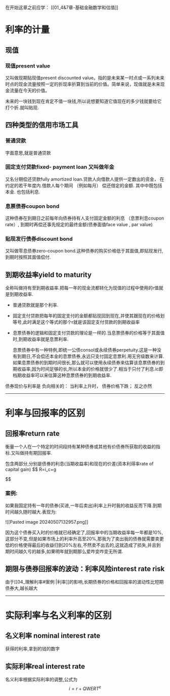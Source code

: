 
在开始这章之前应学：
[[01_4&7章-基础金融数学和估值]]
	
# 利率的计量

## 现值

### 现值present value

又叫做现期贴现值present  discounted value。指的是未来某一时点或一系列未来时点的现金流量按照一定的折现率折算到当前的价值。简单来说，现值就是未来现金流量在今天的价值。

未来的一块钱到现在肯定不值一块钱,所以说想要知道它值现在的多少钱就要给它打个折.就叫贴现.

## 四种类型的信用市场工具

### 普通贷款

字面意思,就是普通贷款

###  固定支付贷款fixed- payment loan 又叫做年金

又名分期偿还贷款fully amortized loan.贷款人向借款人提供一定数出的资金， 在约定的若干年度内.借款人每个期间 （例如每月） 偿还借定的金额. 其中中既包括本金. 也包括利息.

### 息票债券coupon bond

这种债券在到期日之前每年向债券持有人支付固定金额的利息 （息票利息coupon rate）, 到期时再偿还事先规定的最终金额(债券面值face value , par value)

### 贴现发行债券discount bond

又叫做零息债券zero-coupon bond.这种债券的购买价格低于其面值,即贴现发行,到期时按照其面值偿付.

## 到期收益率yield to maturity

全称叫做持有至到期收益率.把每一年的现金流都转化为现值的过程中使用的r值就是到期收益率.

* 普通贷款就是那个利率.
* 固定支付贷款把每年的固定支付的金额都贴现回到现在,并使其跟现在的价格划等号,此时满足这个等式的那个r就是该固定支付贷款的到期收益率
* 息票债券的逻辑和固定支付贷款的理论是一样的.当息票债券的价格等于其面值时,到期收益率就是息票利率.


  	息票债券中有一种特例,即统一公债consol或永续债券perpetuity.这是一种没有到期日,不会偿还本金的息票债券,永远只支付固定息票利.用无穷级数来计算.如果息票债券的到期时间很长,那么就可以使用永续债券来估算该息票债券的到期收益率,因为时间足够的长,所以本金的价格就很少了.相当于只付了利息.ic即档期收益率可以来估算这种息票债券的到期收益率.

债券现价与利率是 负向相关的： 当利率上升时， 债券价格下跌； 反之亦然

---

# 利率与回报率的区别

## 回报率return rate

衡量一个人在一个特定的时间段持有某种债券或其他有价债券所获取的收益的指标.又叫做持有期回报率.

 包含两部分,分别是债券的利息(当期收益率)和现在的价差(资本利得率rate of capital gain)
$$
R=i_c+g

$$

### 案例:

如果我固定持有一年的债券(买进,一年后卖出)利率上升时我的收益反而下降.到期时间越久随时越大.表现为:

![[Pasted image 20240507132957.png]]


因为这个债券买入时的价格就已经确定了,回报率中的当期收益率每一年都是10%,这部分不变,但是如果市场上的利率升高至20%,那我为了卖出我的债券就需要卖更低的价格使得最后的收益归到20%左右,不然卖不出去的,这就造成了损失,并且到期时间越久亏的越多,如果明年就到期那么爱咋变咋变无所谓.

## 期限与债券回报率的波动：利率风险interest rate risk

由于[[04_理解利率#案例:|利率]]的影响,长期债券的价格和回报率的波动性比短期债券大,越长越大

---

# 实际利率与名义利率的区别

## 名义利率 nominal interest rate 

获得的利率,拿到的钱的数字

## 实际利率real interest rate

名义利率根据实际利率的调整,公式为
$$
i=r+QWERT^{e}
$$
